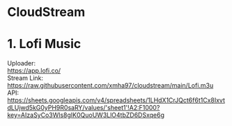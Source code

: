 # CloudStream
# 1. Lofi Music
Uploader:  
https://app.lofi.co/  
Stream Link:  
https://raw.githubusercontent.com/xmha97/cloudstream/main/Lofi.m3u  
API:  
https://sheets.googleapis.com/v4/spreadsheets/1LHdX1CrJQct6f6t1Cx8IxvtdLUjwd5kG0yPH9R0saRY/values/'sheet1'!A2:F1000?key=AIzaSyCo3Wls8gIK0QuoUW3LlO4tbZD6DSxqe6g  
